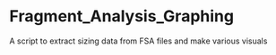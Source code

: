 # Fragment_Analysis_Graphing
A script to extract sizing data from FSA files and make various visuals

